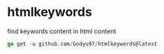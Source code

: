 # htmlkeywords
find keywords content in html content
```go
go get -u github.com/Godyu97/htmlkeywords@latest
```
